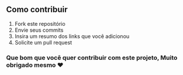 ## Como contribuir
1. Fork este repositório<br>
2. Envie seus commits<br>
3. Insira um resumo dos links que você adicionou<br>
4. Solicite um pull request<br>

### Que bom que você quer contribuir com este projeto, Muito obrigado mesmo ❤️
